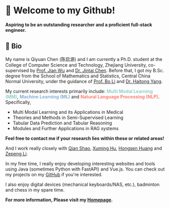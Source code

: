 # 👋 Welcome to my Github!

**Aspiring to be an outstanding researcher and a proficient full-stack engineer.**

## 📄 Bio

My name is Qiyuan Chen (陈启源) and I am currently a Ph.D. student at the College of Computer Science and Technology, Zhejiang University, co-supervised by [Prof. Jian Wu](https://person.zju.edu.cn/0004274) and [Dr. Jintai Chen](https://whatashot.github.io/). Before that, I got my B.Sc. degree from the School of Mathematics and Statistics, Central China Normal University, under the guidance of [Prof. Bo Li](http://maths.ccnu.edu.cn/info/1040/18436.htm) and [Dr. Haitong Yang](http://cs.ccnu.edu.cn/info/1158/2237.htm).

My current research interests primarily include: **<span style="color:#8ECFC9">Multi Modal Learning (MM)</span>**, **<span style="color:#82B0D2">Machine Learning (ML)</span>** and **<span style="color:#FA7F6F">Natural Language Processing (NLP)</span>**. Specifically,

* Multi Modal Learning and its Applications in Medical
* Theories and Methods in Semi-Supervised Learning
* Tabular Data Prediction and Tabular Reasoning
* Modules and Further Applications in RAG systems

**Feel free to contact me if your research lies within these or related areas!**

And I work really closely with [Qian Shao](https://abeier87.github.io/), [Xuming Hu](https://xuminghu.github.io/), [Hongsen Huang](https://github.com/SirlyDreamer) and [Zepeng Li](https://lzzppp.github.io/).

In my free time, I really enjoy developing interesting websites and tools using Java (sometimes Python with FastAPI) and Vue.js. You can check out my projects on my [GitHub](https://github.com/qiyuan-chen) if you're interested.

I also enjoy digital devices (mechanical keyboards/NAS, etc.), badminton and chess in my spare time.

**For more information, Please visit my [Homepage](https://qiyuan-chen.github.io/).**
